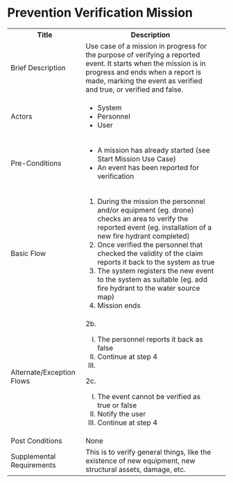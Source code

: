# Prevention Verification Mission

<table>
  <tr>
    <th> Title </th>
    <th> Description </th>
  </tr>
  <tr>
    <td> Brief Description </td>
    <td>
      Use case of a mission in progress for the purpose of verifying a reported event. It starts when the mission is in progress and ends when a report is made, marking the event as verified and true, or verified and false.
    </td>
  </tr>
  <tr>
    <td> Actors </td>
    <td>
      <ul>
          <li>System</li>
          <li>Personnel</li>
          <li>User</li>
      </ul>
    </td>
  </tr>
  <tr>
    <td> Pre-Conditions </td>
    <td>
      <ul>
          <li>A mission has already started (see Start Mission Use Case)</li>
          <li>An event has been reported for verification</li>
      </ul>
    </td>
  </tr>
  <tr>
    <td> Basic Flow </td>
    <td>
      <ol>
          <li>During the mission the personnel and/or equipment (eg. drone) checks an area to verify the reported event (eg. installation of a new fire hydrant completed)</li>
          <li>Once verified the personnel that checked the validity of the claim reports it back to the system as true</li>
          <li>The system registers the new event to the system as suitable (eg. add fire hydrant to the water source map)</li>
          <li>Mission ends</li>
      </ol>
    </td>
  </tr>
  <tr>
    <td> Alternate/Exception Flows </td>
    <td>
      2b. <ol type="I">
        <li>The personnel reports it back as false</li>
        <li>Continue at step 4</li>
        <li></li>
      </ol>
      2c. <ol type="I">
        <li>The event cannot be verified as true or false</li>
        <li>Notify the user</li>
        <li>Continue at step 4</li>
      </ol>
    </td>
  <tr>
    <td> Post Conditions </td>
    <td>
        None
    <td>
  </tr>
  <tr>
    <td>Supplemental Requirements</td>
    <td>This is to verify general things, like the existence of new equipment, new structural assets, damage, etc.</td>
  </tr>
<table>
